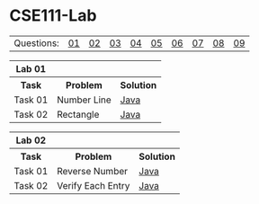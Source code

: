 # CSE111-Lab 
<table>
  <tbody>
  <tr>
    <td>Questions: </td>
    <td><a href="https://git.io/JvFcF">01</a></td>
    <td><a href="https://git.io/JvFcA">02</a></td>
    <td><a href="https://git.io/JvFcx">03</a></td>
    <td><a href="https://git.io/JvFCf">04</a></td>
    <td><a href="https://git.io/JvFCJ">05</a></td>
    <td><a href="https://git.io/JvFCk">06</a></td>
    <td><a href="https://git.io/JvFCL">07</a></td>
    <td><a href="https://git.io/JvFCt">08</a></td>
    <td><a href="https://git.io/JvFCO">09</a></td>
   </tr>
  </tbody>
</table>
<div>
    <table>
        <tr><th>Lab 01</th></tr>
      <tr><th>Task</th><th>Problem</th><th>Solution</th></tr>
          <tr><td>Task 01</td><td>Number Line</td><td><a href="https://github.com/tanviranindo/CSE111-Lab/blob/master/LAB%20(1)/Task01.java">Java</a></td><tr>
          <tr><td>Task 02</td><td>Rectangle</td><td><a href="https://github.com/tanviranindo/CSE111-Lab/blob/master/LAB%20(1)/Task02.java">Java</a></td></tr>
    </table>
</div>
<div>
    <table>
        <tr><th>Lab 02</th></tr>
      <tr><th>Task</th><th>Problem</th><th>Solution</th></tr>
      <tr><td>Task 01</td><td>Reverse Number</td><td><a href="https://git.io/JvFcF">Java</a></td></tr>
      <tr><td>Task 02</td><td>Verify Each Entry</td><td><a href="https://git.io/JvFcF">Java</a></td></tr>
  </table>
</div>
  
</body>
</html>
